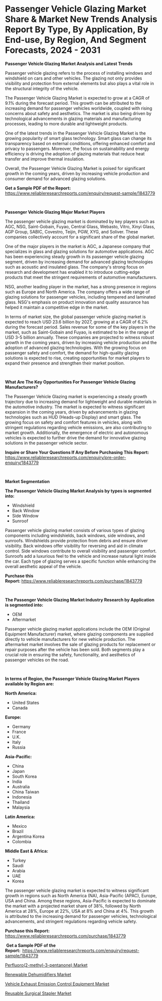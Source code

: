 <p><h1>Passenger Vehicle Glazing Market Share & Market New Trends Analysis Report By Type, By Application, By End-use, By Region, And Segment Forecasts, 2024 - 2031</h1></p><p><strong>Passenger Vehicle Glazing Market Analysis and Latest Trends</strong></p>
<p><p>Passenger vehicle glazing refers to the process of installing windows and windshield on cars and other vehicles. The glazing not only provides visibility and protection from external elements but also plays a vital role in the structural integrity of the vehicle.</p><p>The Passenger Vehicle Glazing Market is expected to grow at a CAGR of 9.1% during the forecast period. This growth can be attributed to the increasing demand for passenger vehicles worldwide, coupled with rising concerns about safety and aesthetics. The market is also being driven by technological advancements in glazing materials and manufacturing processes, leading to more durable and lightweight products.</p><p>One of the latest trends in the Passenger Vehicle Glazing Market is the growing popularity of smart glass technology. Smart glass can change its transparency based on external conditions, offering enhanced comfort and privacy to passengers. Moreover, the focus on sustainability and energy efficiency is driving the adoption of glazing materials that reduce heat transfer and improve thermal insulation.</p><p>Overall, the Passenger Vehicle Glazing Market is poised for significant growth in the coming years, driven by increasing vehicle production and consumer demand for advanced glazing solutions.</p></p>
<p><strong>Get a Sample PDF of the Report:&nbsp;</strong> <a href="https://www.reliableresearchreports.com/enquiry/request-sample/1843779">https://www.reliableresearchreports.com/enquiry/request-sample/1843779</a></p>
<p>&nbsp;</p>
<p><strong>Passenger Vehicle Glazing Major Market Players</strong></p>
<p><p>The passenger vehicle glazing market is dominated by key players such as AGC, NSG, Saint-Gobain, Fuyao, Central Glass, Webasto, Vitro, Xinyi Glass, AGP Group, SABIC, Covestro, Teijin, PGW, XYG, and Soliver. These companies collectively account for a significant share of the global market.</p><p>One of the major players in the market is AGC, a Japanese company that specializes in glass and glazing solutions for automotive applications. AGC has been experiencing steady growth in its passenger vehicle glazing segment, driven by increasing demand for advanced glazing technologies such as acoustic and insulated glass. The company's strong focus on research and development has enabled it to introduce cutting-edge products that meet the stringent requirements of automotive manufacturers.</p><p>NSG, another leading player in the market, has a strong presence in regions such as Europe and North America. The company offers a wide range of glazing solutions for passenger vehicles, including tempered and laminated glass. NSG's emphasis on product innovation and quality assurance has helped it maintain a competitive edge in the market.</p><p>In terms of market size, the global passenger vehicle glazing market is expected to reach USD 23.6 billion by 2027, growing at a CAGR of 6.2% during the forecast period. Sales revenue for some of the key players in the market, such as Saint-Gobain and Fuyao, is estimated to be in the range of USD 3-5 billion annually. These companies are projected to witness robust growth in the coming years, driven by increasing vehicle production and the adoption of advanced glazing technologies. With the growing focus on passenger safety and comfort, the demand for high-quality glazing solutions is expected to rise, creating opportunities for market players to expand their presence and strengthen their market position.</p></p>
<p>&nbsp;</p>
<p><strong>What Are The Key Opportunities For Passenger Vehicle Glazing Manufacturers?</strong></p>
<p><p>The Passenger Vehicle Glazing market is experiencing a steady growth trajectory due to increasing demand for lightweight and durable materials in the automotive industry. The market is expected to witness significant expansion in the coming years, driven by advancements in glazing technologies such as HUD (Heads-up Display) and smart glass. The growing focus on safety and comfort features in vehicles, along with stringent regulations regarding vehicle emissions, are also contributing to market growth. Additionally, the emergence of electric and autonomous vehicles is expected to further drive the demand for innovative glazing solutions in the passenger vehicle sector.</p></p>
<p><strong>Inquire or Share Your Questions If Any Before Purchasing This Report:</strong> <a href="https://www.reliableresearchreports.com/enquiry/pre-order-enquiry/1843779">https://www.reliableresearchreports.com/enquiry/pre-order-enquiry/1843779</a></p>
<p>&nbsp;</p>
<p><strong>Market Segmentation</strong></p>
<p><strong>The Passenger Vehicle Glazing Market Analysis by types is segmented into:</strong></p>
<p><ul><li>Windshield</li><li>Back Window</li><li>Side Window</li><li>Sunroof</li></ul></p>
<p><p>Passenger vehicle glazing market consists of various types of glazing components including windshields, back windows, side windows, and sunroofs. Windshields provide protection from debris and ensure driver visibility. Back windows offer visibility for reversing and aid in climate control. Side windows contribute to overall visibility and passenger comfort. Sunroofs add a luxurious feel to the vehicle and increase natural light inside the car. Each type of glazing serves a specific function while enhancing the overall aesthetic appeal of the vehicle.</p></p>
<p><strong>Purchase this Report:&nbsp;</strong><a href="https://www.reliableresearchreports.com/purchase/1843779">https://www.reliableresearchreports.com/purchase/1843779</a></p>
<p>&nbsp;</p>
<p><strong>The Passenger Vehicle Glazing Market Industry Research by Application is segmented into:</strong></p>
<p><ul><li>OEM</li><li>Aftermarket</li></ul></p>
<p><p>Passenger vehicle glazing market applications include the OEM (Original Equipment Manufacturer) market, where glazing components are supplied directly to vehicle manufacturers for new vehicle production. The aftermarket market involves the sale of glazing products for replacement or repair purposes after the vehicle has been sold. Both segments play a crucial role in ensuring the safety, functionality, and aesthetics of passenger vehicles on the road.</p></p>
<p>&nbsp;</p>
<p><strong>In terms of Region, the Passenger Vehicle Glazing Market Players available by Region are:</strong></p>
<p>
    <p> <strong> North America: </strong>
        <ul>
            <li>United States</li>
            <li>Canada</li>
        </ul>
        </p> 
    <p> <strong> Europe: </strong>
        <ul>
            <li>Germany</li>
            <li>France</li>
            <li>U.K.</li>
            <li>Italy</li>
            <li>Russia</li>
        </ul>
        </p> 
    <p> <strong> Asia-Pacific: </strong>
        <ul>
            <li>China</li>
            <li>Japan</li>
            <li>South Korea</li>
            <li>India</li>
            <li>Australia</li>
            <li>China Taiwan</li>
            <li>Indonesia</li>
            <li>Thailand</li>
            <li>Malaysia</li>
        </ul>
        </p> 
    <p> <strong> Latin America: </strong>
        <ul>
            <li>Mexico</li>
            <li>Brazil</li>
            <li>Argentina Korea</li>
            <li>Colombia</li>
        </ul>
        </p> 
    <p> <strong> Middle East & Africa: </strong>
        <ul>
            <li>Turkey</li>
            <li>Saudi</li>
            <li>Arabia</li>
            <li>UAE</li>
            <li>Korea</li>
        </ul>
    </p>
    </p>
<p><p>The passenger vehicle glazing market is expected to witness significant growth in regions such as North America (NA), Asia-Pacific (APAC), Europe, USA and China. Among these regions, Asia-Pacific is expected to dominate the market with a projected market share of 38%, followed by North America at 28%, Europe at 22%, USA at 8% and China at 4%. This growth is attributed to the increasing demand for passenger vehicles, technological advancements, and stringent regulations regarding vehicle safety.</p></p>
<p><strong>Purchase this Report: </strong><a href="https://www.reliableresearchreports.com/purchase/1843779">https://www.reliableresearchreports.com/purchase/1843779</a></p>
<p>&nbsp;<strong>Get a Sample PDF of the Report:&nbsp;&nbsp;</strong><a href="https://www.reliableresearchreports.com/enquiry/request-sample/1843779">https://www.reliableresearchreports.com/enquiry/request-sample/1843779</a></p>
<p><strong></strong></p>
<p><p><a href="https://view.publitas.com/reportprime-1/perfluoro-2-methyl-3-pentanone-market-provides-detailed-segmentation-of-this-market-based-on-type-application-and-region-and-forecast-for-the-period-from-2023-2030/">Perfluoro(2-methyl-3-pentanone) Market</a></p><p><a href="https://view.publitas.com/reportprime-1/renewable-dehumidifiers-market-size-market-share-and-global-market-analysis-report-2023-2030/">Renewable Dehumidifiers Market</a></p><p><a href="https://view.publitas.com/reportprime-1/vehicle-exhaust-emission-control-equipment-market-research-report-the-key-to-successful-business-strategy-forecasted-for-period-from-2023-2030/">Vehicle Exhaust Emission Control Equipment Market</a></p><p><a href="https://fuschia-pecorino-a6d.notion.site/Reusable-Surgical-Stapler-Market-Research-Report-Provides-Critical-Insights-that-can-help-Shape-Busi-7f120a01356c4a3cbea68c64bf04dc09">Reusable Surgical Stapler Market</a></p></p>